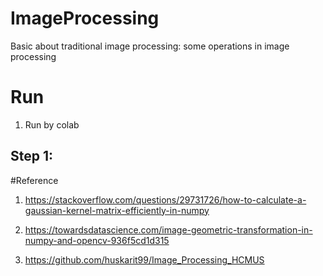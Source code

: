 # ImageProcessing
Basic about traditional image processing: some operations in image processing

# Run 
1. Run by colab
## Step 1:


#Reference
1.   https://stackoverflow.com/questions/29731726/how-to-calculate-a-gaussian-kernel-matrix-efficiently-in-numpy

2. https://towardsdatascience.com/image-geometric-transformation-in-numpy-and-opencv-936f5cd1d315

3. https://github.com/huskarit99/Image_Processing_HCMUS
